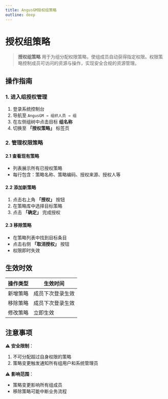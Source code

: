 ```yaml
---
title: AngusGM授权组策略
outline: deep
---
```


# 授权组策略

> **授权组策略** 用于为组分配权限策略，使组成员自动获得指定权限。权限策略控制成员可访问的资源与操作，实现安全合规的资源管理。

## 操作指南

### 1. 进入组授权管理
1. 登录系统控制台
2. 导航至 `AngusGM → 组织人员 → 组`
3. 在左侧组树中点击目标 **组名称**
4. 切换至 **「授权策略」** 标签页

### 2. 管理权限策略
#### 2.1 查看现有策略
- 列表展示所有已授权策略
- 每行包含：策略名称、策略编码、授权来源、授权人等

#### 2.2 添加新策略
1. 点击右上角 **「授权」** 按钮
2. 在策略库中选择目标策略
3. 点击 **「确定」** 完成授权

#### 2.3 移除策略
- 在策略列表中找到目标条目
- 点击右侧 **「取消授权」** 按钮
- 权限即时失效

## 生效时效
| **操作类型**   | **生效时间** |  
|----------------|----------|  
| 新增策略       | 成员下次登录生效 |  
| 移除策略       | 成员下次登录生效 |  
| 修改策略       | 立即生效     |  

## 注意事项
⚠️ **安全限制**：
1. 不可分配超过自身权限的策略
2. 策略变更触发通知所有组用户和系统管理员

⚠️ **影响范围**：
- 策略变更影响所有组成员
- 移除策略可能中断业务流程

